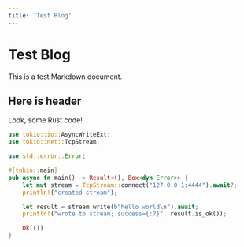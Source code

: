 ```yaml
---
title: 'Test Blog'
---
```


# Test Blog

This is a test Markdown document.

## Here is header

Look, some Rust code!

```rust
use tokio::io::AsyncWriteExt;
use tokio::net::TcpStream;

use std::error::Error;

#[tokio::main]
pub async fn main() -> Result<(), Box<dyn Error>> {
    let mut stream = TcpStream::connect("127.0.0.1:4444").await?;
    println!("created stream");

    let result = stream.write(b"hello world\n").await;
    println!("wrote to stream; success={:?}", result.is_ok());

    Ok(())
}
```
